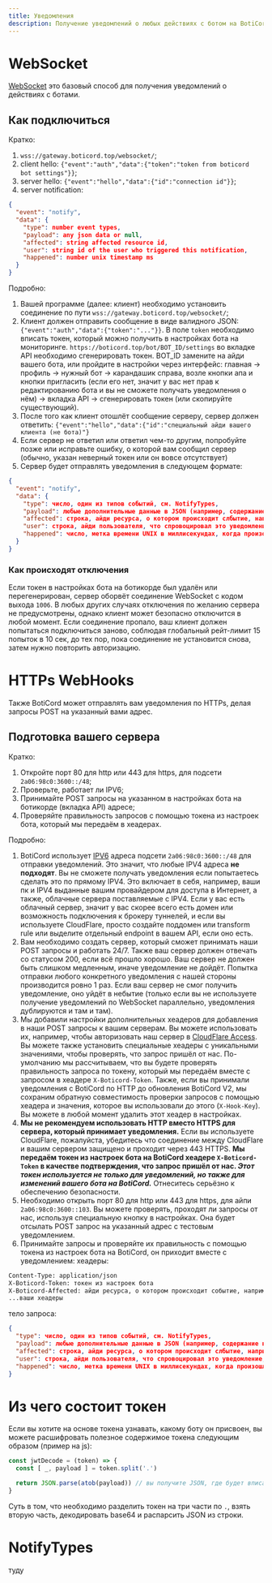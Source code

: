 ```yaml
---
title: Уведомления
description: Получение уведомлений о любых действиях с ботом на BotiCord
---
```


# WebSocket
[WebSocket](https://ru.wikipedia.org/wiki/WebSocket) это базовый способ для получения уведомлений о действиях с ботами.
## Как подключиться
Кратко:
1. `wss://gateway.boticord.top/websocket/`; 
2. client hello: `{"event":"auth","data":{"token":"token from boticord bot settings"}}`; 
3. server hello: `{"event":"hello","data":{"id":"connection id"}}`; 
4. server notification:
```json
{
  "event": "notify",
  "data": {
    "type": number event types,
    "payload": any json data or null,
    "affected": string affected resource id,
    "user": string id of the user who triggered this notification,
    "happened": number unix timestamp ms
  }
}
```
Подробно:
1. Вашей программе (далее: клиент) необходимо установить соединение по пути `wss://gateway.boticord.top/websocket/`;
2. Клиент должен отправить сообщение в виде валидного JSON: `{"event":"auth","data":{"token":"..."}}`. В поле `token` необходимо вписать токен, который можно получить в настройках бота на мониторинге. `https://boticord.top/bot/BOT_ID/settings` во вкладке API необходимо сгенерировать токен. BOT_ID замените на айди вашего бота, или пройдите в настройки через интерфейс: главная -> профиль -> нужный бот -> карандашик справа, возле кнопки апа и кнопки пригласить (если его нет, значит у вас нет прав к редактированию бота и вы не сможете получать уведомления о нём) -> вкладка API -> сгенерировать токен (или скопируйте существующий).
3. После того как клиент отошлёт сообщение серверу, сервер должен ответить: `{"event":"hello","data":{"id":"специальный айди вашего клиента (не бота)"}`
4. Если сервер не ответил или ответил чем-то другим, попробуйте позже или исправьте ошибку, о которой вам сообщил сервер (обычно, указан неверный токен или он вовсе отсутствует)
5. Сервер будет отправлять уведомления в следующем формате:
```json
{
  "event": "notify",
  "data": {
    "type": число, один из типов событий, см. NotifyTypes,
    "payload": любые дополнительные данные в JSON (например, содержание комментария), или null,
    "affected": строка, айди ресурса, о котором происходит слбытие, например, айди комментария,
    "user": строка, айди пользователя, что спровоцировал это уведомление,
    "happened": число, метка времени UNIX в миллисекундах, когда произошло событие
  }
}
```

### Как происходят отключения
Если токен в настройках бота на ботикорде был удалён или перегенерирован, сервер оборвёт соединение WebSocket с кодом выхода `1006`. В любых других случаях отключения по желанию сервера не предусмотрены, однако клиент может безопасно отключится в любой момент. Если соединение пропало, ваш клиент должен попытаться подключиться заново, соблюдая глобальный рейт-лимит 15 попыток в 10 сек, до тех пор, пока соединение не установится снова, затем нужно повторить авторизацию.

# HTTPs WebHooks
Также BotiCord может отправлять вам уведомления по HTTPs, делая запросы POST на указанный вами адрес.
## Подготовка вашего сервера
Кратко:
1. Откройте порт 80 для http или 443 для https, для подсети `2a06:98c0:3600::/48`;
2. Проверьте, работает ли IPV6;
3. Принимайте POST запросы на указанном в настройках бота на ботикорде (вкладка API) адресе;
4. Проверяйте правильность запросов с помощью токена из настроек бота, который мы передаём в хеадерах. 

Подробно:
1. BotiCord использует [IPV6](https://habr.com/ru/company/droider/blog/568778/) адреса подсети `2a06:98c0:3600::/48` для отправки уведомлений. Это значит, что любые IPV4 адреса **не подходят**. Вы не сможете получать уведомления если попытаетесь сделать это по прямому IPV4. Это включает в себя, например, ваши пк и IPV4 выданные вашим провайдером для доступа в Интернет, а также, облачные сервера поставляемые с IPV4. Если у вас есть облачный сервер, значит у вас скорее всего есть домен или возможность подключения к брокеру туннелей, и если вы используете CloudFlare, просто создайте поддомен или transform rule или выделите отдельный endpoint в вашем API, если оно есть.
2. Вам необходимо создать сервер, который сможет принимать наши POST запросы и работать 24/7. Также ваш сервер должен отвечать со статусом 200, если всё прошло хорошо. Ваш сервер не должен быть слишком медленным, иначе уведомление не дойдёт. Попытка отправки любого конкретного уведомления с нашей стороны производится ровно 1 раз. Если ваш сервер не смог получить уведомление, оно уйдёт в небытие (только если вы не используете получение уведомлений по WebSocket параллельно, уведомления дублируются и там и там).   
3. Мы добавили настройки дополнительных хеадеров для добавления в наши POST запросы к вашим серверам. Вы можете использовать их, например, чтобы авторизовать наш сервер в [CloudFlare Access](https://www.cloudflare.com/products/zero-trust/access/). Вы можете также установить специальные хеадеры с уникальными значениями, чтобы проверять, что запрос пришёл от нас. По-умолчанию мы рассчитываем, что вы будете проверять правильность запроса по токену, который мы передаём вместе с запросом в хеадере `X-Boticord-Token`. Также, если вы принимали уведомления с BotiCord по HTTP до обновления BotiCord V2, мы сохраним обратную совместимость проверки запросов с помощью хеадера и значения, которое вы использовали до этого (`X-Hook-Key`). Вы можете в любой момент удалить этот хеадер в настройках.
4. **Мы не рекомендуем использовать HTTP вместо HTTPS для сервера, который принимает уведомления.** Если вы используете CloudFlare, пожалуйста, убедитесь что соединение между CloudFlare и вашим сервером защищено и проходит через 443 HTTPS. **Мы передаём токен из настроек бота на BotiCord хеадере `X-Boticord-Token` в качестве подтверждения, что запрос пришёл от нас. *Этот токен используется не только для уведомлений, но также для изменений вашего бота на BotiCord.*** Отнеситесь серьёзно к обеспечению безопасности.
5. Необходимо открыть порт 80 для http или 443 для https, для айпи `2a06:98c0:3600::103`. Вы можете проверять, проходят ли запросы от нас, используя специальную кнопку в настройках. Она будет отсылать POST запрос на указанный адрес с тестовым уведомлением. 
6. Принимайте запросы и проверяйте их правильность с помощью токена из настроек бота на BotiCord, он приходит вместе с уведомлением:
хеадеры:
```txt
Content-Type: application/json
X-Boticord-Token: токен из настроек бота
X-Boticord-Affected: айди ресурса, о котором происходит событие, например, айди комментария
...ваши хеадеры
```
тело запроса:
```json
{
  "type": число, один из типов событий, см. NotifyTypes,
  "payload": любые дополнительные данные в JSON (например, содержание комментария), или null, или поле отсутствует,
  "affected": строка, айди ресурса, о котором происходит слбытие, например, айди комментария,
  "user": строка, айди пользователя, что спровоцировал это уведомление,
  "happened": число, метка времени UNIX в миллисекундах, когда произошло событие
}
```

# Из чего состоит токен
Если вы хотите на основе токена узнавать, какому боту он присвоен, вы можете расшифровать полезное содержимое токена следующим образом (пример на js):
```js
const jwtDecode = (token) => {
  const [ _, payload ] = token.split('.')

  return JSON.parse(atob(payload)) // вы получите JSON, где будет вписан Discord id бота, которому присвоен токен. 
}
```
Суть в том, что необходимо разделить токен на три части по `.`, взять вторую часть, декодировать base64 и распарсить JSON из строки. 

# NotifyTypes
туду
